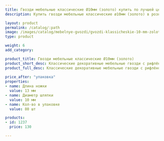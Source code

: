 ```yaml
---
title: Гвозди мебельные классические Ø10мм (золото) купить по лучшей цене с доставкой - Поролоныч
description: Купить гвозди мебельные классические ø10мм (золото) в розницу с доставкой по Москве в интернет-магазине Поролоныча.

layout: product
permalink: /catalog/:path
image: /images/catalog/mebelnye-gvozdi/gvozdi-klassicheskie-10-mm-zoloto-01_1600w.jpg
type: product

weight: 6
add_category: 

product_title: Гвозди мебельные классические Ø10мм (золото)
product_short_desc: Классические декоративные мебельные гвозди с рифлёной поверхностью. Цвет - золото.
product_full_desc: Классические декоративные мебельные гвозди с рифлёной поверхностью. Цвет - золото.
        
price_after: "упаковка"
properties:
- name: Длина ножки
  value: 13 мм
- name: Диаметр шляпки
  value: 10 мм
- name: Кол-во в упаковке
  value: 80 шт

products:
- id: 1237
  price: 130

---
```


